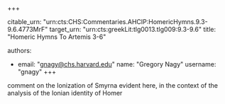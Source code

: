 +++


citable_urn: "urn:cts:CHS:Commentaries.AHCIP:HomericHymns.9.3-9.6.4773MrF"
target_urn: "urn:cts:greekLit:tlg0013.tlg009:9.3-9.6"
title: "Homeric Hymns To Artemis 3-6"

authors:
- email: "gnagy@chs.harvard.edu"
  name: "Gregory Nagy"
  username: "gnagy"
+++

<p>comment on the Ionization of Smyrna evident here, in the context of the analysis of the Ionian identity of Homer</p>